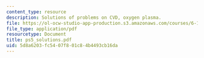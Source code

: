 ```yaml
---
content_type: resource
description: Solutions of problems on CVD, oxygen plasma.
file: https://ol-ocw-studio-app-production.s3.amazonaws.com/courses/6-152j-micro-nano-processing-technology-fall-2005/5d8a6203fc5407f801c84b4493cb16da_ps5_solutions.pdf
file_type: application/pdf
resourcetype: Document
title: ps5_solutions.pdf
uid: 5d8a6203-fc54-07f8-01c8-4b4493cb16da
---
```


